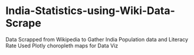# India-Statistics-using-Wiki-Data-Scrape
Data Scrapped from Wikipedia to Gather India Population data and Literacy Rate
Used Plotly choropleth maps for Data Viz
